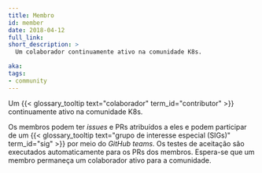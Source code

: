 ```yaml
---
title: Membro
id: member
date: 2018-04-12
full_link: 
short_description: >
  Um colaborador continuamente ativo na comunidade K8s.

aka: 
tags:
- community
---
```

  Um {{< glossary_tooltip text="colaborador" term_id="contributor" >}} continuamente ativo na comunidade K8s.

<!--more--> 

Os membros podem ter *issues* e PRs atribuídos a eles e podem participar de um {{< glossary_tooltip text="grupo de interesse especial (SIGs)" term_id="sig" >}} por meio do *GitHub teams*. Os testes de aceitação são executados automaticamente para os PRs dos membros. Espera-se que um membro permaneça um colaborador ativo para a comunidade.
